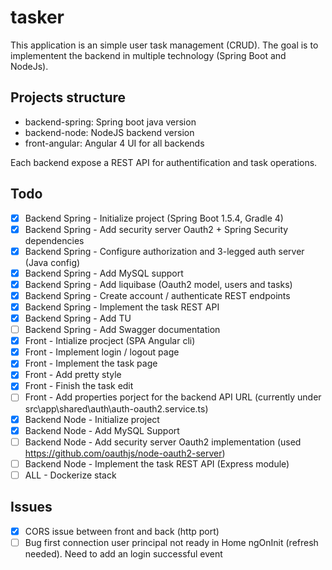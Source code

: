 # tasker
This application is an simple user task management (CRUD).
The goal is to implementent the backend in multiple technology (Spring Boot and NodeJs).


## Projects structure

 - backend-spring: Spring boot java version  
 - backend-node: NodeJS backend version
 - front-angular: Angular 4 UI for all backends 

Each backend expose a REST API for authentification and task operations.

## Todo

- [x] Backend Spring - Initialize project (Spring Boot 1.5.4, Gradle 4)
- [x] Backend Spring - Add security server Oauth2 + Spring Security dependencies
- [x] Backend Spring - Configure authorization and 3-legged auth server (Java config)
- [x] Backend Spring - Add MySQL support
- [x] Backend Spring - Add liquibase (Oauth2 model, users and tasks)
- [x] Backend Spring - Create account / authenticate REST endpoints
- [x] Backend Spring - Implement the task REST API
- [x] Backend Spring - Add TU
- [ ] Backend Spring - Add Swagger documentation
- [x] Front - Intialize procject (SPA Angular cli)
- [x] Front - Implement login / logout page
- [x] Front - Implement the task page
- [x] Front - Add pretty style
- [x] Front - Finish the task edit
- [ ] Front - Add properties porject for the backend API URL (currently under src\app\shared\auth\auth-oauth2.service.ts)
- [x] Backend Node -  Initialize project
- [x] Backend Node - Add MySQL Support
- [ ] Backend Node - Add security server Oauth2 implementation (used https://github.com/oauthjs/node-oauth2-server)
- [ ] Backend Node - Implement the task REST API (Express module)
- [ ] ALL - Dockerize stack

## Issues

- [x] CORS issue between front and back (http port)
- [ ] Bug first connection user principal not ready in Home ngOnInit (refresh needed).
		Need to add an login successful event